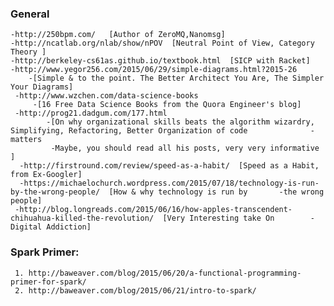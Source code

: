 ### General
    -http://250bpm.com/   [Author of ZeroMQ,Nanomsg]
    -http://ncatlab.org/nlab/show/nPOV  [Neutral Point of View, Category Theory ]
    -http://berkeley-cs61as.github.io/textbook.html  [SICP with Racket]
    -http://www.yegor256.com/2015/06/29/simple-diagrams.html?2015-26  
        -[Simple & to the point. The Better Architect You Are, The Simpler Your Diagrams]
     -http://www.wzchen.com/data-science-books  
         -[16 Free Data Science Books from the Quora Engineer's blog]
     -http://prog21.dadgum.com/177.html  
            -[On why organizational skills beats the algorithm wizardry, Simplifying, Refactoring, Better Organization of code              -matters
             -Maybe, you should read all his posts, very very informative ]
      -http://firstround.com/review/speed-as-a-habit/  [Speed as a Habit, from Ex-Googler]
      -https://michaelochurch.wordpress.com/2015/07/18/technology-is-run-by-the-wrong-people/  [How & why technology is run by       -the wrong people]
     -http://blog.longreads.com/2015/06/16/how-apples-transcendent-chihuahua-killed-the-revolution/  [Very Interesting take On        -Digital Addiction]

									 
### Spark Primer:
     1. http://baweaver.com/blog/2015/06/20/a-functional-programming-primer-for-spark/
     2. http://baweaver.com/blog/2015/06/21/intro-to-spark/


